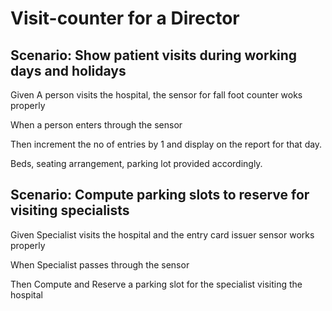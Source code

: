 # Visit-counter for a Director

## Scenario: Show patient visits during working days and holidays
  Given A person visits the hospital, the sensor for fall foot counter woks properly

  When a person enters through the sensor

  Then increment the no of entries by 1 and display on the report for that day.
  
  Beds, seating arrangement, parking lot provided accordingly.

## Scenario: Compute parking slots to reserve for visiting specialists

  Given Specialist visits the hospital and the entry card issuer sensor works properly

  When Specialist passes through the sensor

  Then Compute and Reserve a parking slot for the specialist visiting the hospital
